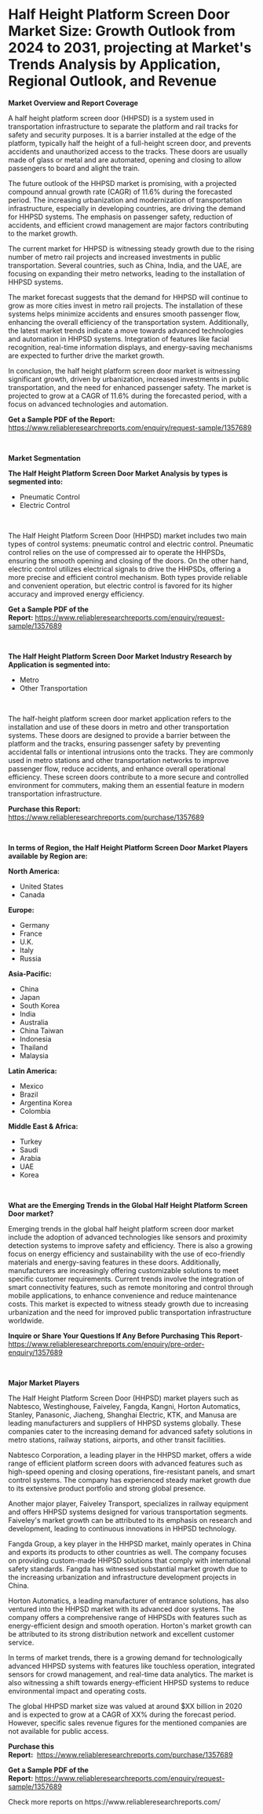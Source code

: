 <p><h1>Half Height Platform Screen Door Market Size: Growth Outlook from 2024 to 2031, projecting at Market's Trends Analysis by Application, Regional Outlook, and Revenue</h1></p><p><strong>Market Overview and Report Coverage</strong></p>
<p><p>A half height platform screen door (HHPSD) is a system used in transportation infrastructure to separate the platform and rail tracks for safety and security purposes. It is a barrier installed at the edge of the platform, typically half the height of a full-height screen door, and prevents accidents and unauthorized access to the tracks. These doors are usually made of glass or metal and are automated, opening and closing to allow passengers to board and alight the train.</p><p>The future outlook of the HHPSD market is promising, with a projected compound annual growth rate (CAGR) of 11.6% during the forecasted period. The increasing urbanization and modernization of transportation infrastructure, especially in developing countries, are driving the demand for HHPSD systems. The emphasis on passenger safety, reduction of accidents, and efficient crowd management are major factors contributing to the market growth.</p><p>The current market for HHPSD is witnessing steady growth due to the rising number of metro rail projects and increased investments in public transportation. Several countries, such as China, India, and the UAE, are focusing on expanding their metro networks, leading to the installation of HHPSD systems.</p><p>The market forecast suggests that the demand for HHPSD will continue to grow as more cities invest in metro rail projects. The installation of these systems helps minimize accidents and ensures smooth passenger flow, enhancing the overall efficiency of the transportation system. Additionally, the latest market trends indicate a move towards advanced technologies and automation in HHPSD systems. Integration of features like facial recognition, real-time information displays, and energy-saving mechanisms are expected to further drive the market growth.</p><p>In conclusion, the half height platform screen door market is witnessing significant growth, driven by urbanization, increased investments in public transportation, and the need for enhanced passenger safety. The market is projected to grow at a CAGR of 11.6% during the forecasted period, with a focus on advanced technologies and automation.</p></p>
<p><strong>Get a Sample PDF of the Report:</strong> <a href="https://www.reliableresearchreports.com/enquiry/request-sample/1357689">https://www.reliableresearchreports.com/enquiry/request-sample/1357689</a></p>
<p>&nbsp;</p>
<p><strong>Market Segmentation</strong></p>
<p><strong>The Half Height Platform Screen Door Market Analysis by types is segmented into:</strong></p>
<p><ul><li>Pneumatic Control</li><li>Electric Control</li></ul></p>
<p>&nbsp;</p>
<p><p>The Half Height Platform Screen Door (HHPSD) market includes two main types of control systems: pneumatic control and electric control. Pneumatic control relies on the use of compressed air to operate the HHPSDs, ensuring the smooth opening and closing of the doors. On the other hand, electric control utilizes electrical signals to drive the HHPSDs, offering a more precise and efficient control mechanism. Both types provide reliable and convenient operation, but electric control is favored for its higher accuracy and improved energy efficiency.</p></p>
<p><strong>Get a Sample PDF of the Report:</strong>&nbsp;<a href="https://www.reliableresearchreports.com/enquiry/request-sample/1357689">https://www.reliableresearchreports.com/enquiry/request-sample/1357689</a></p>
<p>&nbsp;</p>
<p><strong>The Half Height Platform Screen Door Market Industry Research by Application is segmented into:</strong></p>
<p><ul><li>Metro</li><li>Other Transportation</li></ul></p>
<p>&nbsp;</p>
<p><p>The half-height platform screen door market application refers to the installation and use of these doors in metro and other transportation systems. These doors are designed to provide a barrier between the platform and the tracks, ensuring passenger safety by preventing accidental falls or intentional intrusions onto the tracks. They are commonly used in metro stations and other transportation networks to improve passenger flow, reduce accidents, and enhance overall operational efficiency. These screen doors contribute to a more secure and controlled environment for commuters, making them an essential feature in modern transportation infrastructure.</p></p>
<p><strong>Purchase this Report:</strong>&nbsp; <a href="https://www.reliableresearchreports.com/purchase/1357689">https://www.reliableresearchreports.com/purchase/1357689</a></p>
<p>&nbsp;</p>
<p><strong>In terms of Region, the Half Height Platform Screen Door Market Players available by Region are:</strong></p>
<p>
    <p> <strong> North America: </strong>
        <ul>
            <li>United States</li>
            <li>Canada</li>
        </ul>
        </p> 
    <p> <strong> Europe: </strong>
        <ul>
            <li>Germany</li>
            <li>France</li>
            <li>U.K.</li>
            <li>Italy</li>
            <li>Russia</li>
        </ul>
        </p> 
    <p> <strong> Asia-Pacific: </strong>
        <ul>
            <li>China</li>
            <li>Japan</li>
            <li>South Korea</li>
            <li>India</li>
            <li>Australia</li>
            <li>China Taiwan</li>
            <li>Indonesia</li>
            <li>Thailand</li>
            <li>Malaysia</li>
        </ul>
        </p> 
    <p> <strong> Latin America: </strong>
        <ul>
            <li>Mexico</li>
            <li>Brazil</li>
            <li>Argentina Korea</li>
            <li>Colombia</li>
        </ul>
        </p> 
    <p> <strong> Middle East & Africa: </strong>
        <ul>
            <li>Turkey</li>
            <li>Saudi</li>
            <li>Arabia</li>
            <li>UAE</li>
            <li>Korea</li>
        </ul>
    </p>
    </p>
<p>&nbsp;</p>
<p><strong>What are the Emerging Trends in the Global Half Height Platform Screen Door market?</strong></p>
<p><p>Emerging trends in the global half height platform screen door market include the adoption of advanced technologies like sensors and proximity detection systems to improve safety and efficiency. There is also a growing focus on energy efficiency and sustainability with the use of eco-friendly materials and energy-saving features in these doors. Additionally, manufacturers are increasingly offering customizable solutions to meet specific customer requirements. Current trends involve the integration of smart connectivity features, such as remote monitoring and control through mobile applications, to enhance convenience and reduce maintenance costs. This market is expected to witness steady growth due to increasing urbanization and the need for improved public transportation infrastructure worldwide.</p></p>
<p><strong>Inquire or Share Your Questions If Any Before Purchasing This Report</strong>- <a href="https://www.reliableresearchreports.com/enquiry/pre-order-enquiry/1357689">https://www.reliableresearchreports.com/enquiry/pre-order-enquiry/1357689</a></p>
<p>&nbsp;</p>
<p><strong>Major Market Players</strong></p>
<p><p>The Half Height Platform Screen Door (HHPSD) market players such as Nabtesco, Westinghouse, Faiveley, Fangda, Kangni, Horton Automatics, Stanley, Panasonic, Jiacheng, Shanghai Electric, KTK, and Manusa are leading manufacturers and suppliers of HHPSD systems globally. These companies cater to the increasing demand for advanced safety solutions in metro stations, railway stations, airports, and other transit facilities.</p><p>Nabtesco Corporation, a leading player in the HHPSD market, offers a wide range of efficient platform screen doors with advanced features such as high-speed opening and closing operations, fire-resistant panels, and smart control systems. The company has experienced steady market growth due to its extensive product portfolio and strong global presence.</p><p>Another major player, Faiveley Transport, specializes in railway equipment and offers HHPSD systems designed for various transportation segments. Faiveley's market growth can be attributed to its emphasis on research and development, leading to continuous innovations in HHPSD technology.</p><p>Fangda Group, a key player in the HHPSD market, mainly operates in China and exports its products to other countries as well. The company focuses on providing custom-made HHPSD solutions that comply with international safety standards. Fangda has witnessed substantial market growth due to the increasing urbanization and infrastructure development projects in China.</p><p>Horton Automatics, a leading manufacturer of entrance solutions, has also ventured into the HHPSD market with its advanced door systems. The company offers a comprehensive range of HHPSDs with features such as energy-efficient design and smooth operation. Horton's market growth can be attributed to its strong distribution network and excellent customer service.</p><p>In terms of market trends, there is a growing demand for technologically advanced HHPSD systems with features like touchless operation, integrated sensors for crowd management, and real-time data analytics. The market is also witnessing a shift towards energy-efficient HHPSD systems to reduce environmental impact and operating costs.</p><p>The global HHPSD market size was valued at around $XX billion in 2020 and is expected to grow at a CAGR of XX% during the forecast period. However, specific sales revenue figures for the mentioned companies are not available for public access.</p></p>
<p><strong>Purchase this Report:</strong>&nbsp;&nbsp;<a href="https://www.reliableresearchreports.com/purchase/1357689">https://www.reliableresearchreports.com/purchase/1357689</a></p>
<p></p>
<p><strong>Get a Sample PDF of the Report:</strong>&nbsp;<a href="https://www.reliableresearchreports.com/enquiry/request-sample/1357689">https://www.reliableresearchreports.com/enquiry/request-sample/1357689</a></p>
<p>Check more reports on https://www.reliableresearchreports.com/</p>